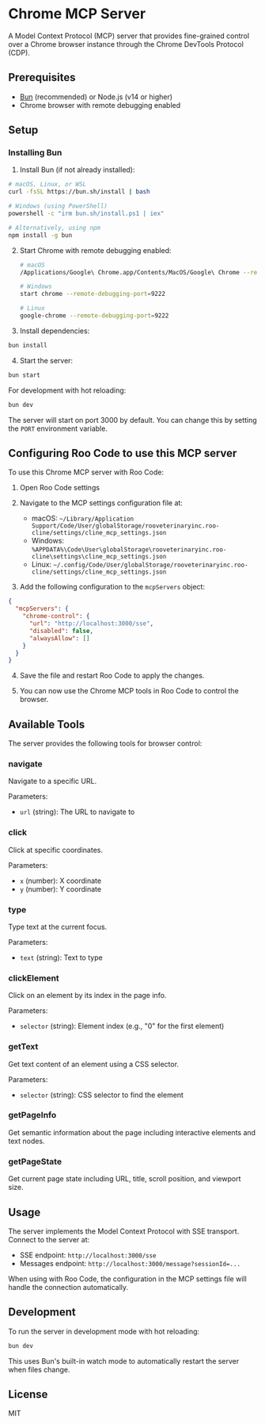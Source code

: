 # Chrome MCP Server

A Model Context Protocol (MCP) server that provides fine-grained control over a Chrome browser instance through the Chrome DevTools Protocol (CDP).

## Prerequisites

- [Bun](https://bun.sh/) (recommended) or Node.js (v14 or higher)
- Chrome browser with remote debugging enabled

## Setup

### Installing Bun

1. Install Bun (if not already installed):
```bash
# macOS, Linux, or WSL
curl -fsSL https://bun.sh/install | bash

# Windows (using PowerShell)
powershell -c "irm bun.sh/install.ps1 | iex"

# Alternatively, using npm
npm install -g bun
```

2. Start Chrome with remote debugging enabled:

   ```bash
   # macOS
   /Applications/Google\ Chrome.app/Contents/MacOS/Google\ Chrome --remote-debugging-port=9222

   # Windows
   start chrome --remote-debugging-port=9222

   # Linux
   google-chrome --remote-debugging-port=9222
   ```

3. Install dependencies:
```bash
bun install
```

4. Start the server:
```bash
bun start
```

For development with hot reloading:
```bash
bun dev
```

The server will start on port 3000 by default. You can change this by setting the `PORT` environment variable.

## Configuring Roo Code to use this MCP server

To use this Chrome MCP server with Roo Code:

1. Open Roo Code settings
2. Navigate to the MCP settings configuration file at:
   - macOS: `~/Library/Application Support/Code/User/globalStorage/rooveterinaryinc.roo-cline/settings/cline_mcp_settings.json`
   - Windows: `%APPDATA%\Code\User\globalStorage\rooveterinaryinc.roo-cline\settings\cline_mcp_settings.json`
   - Linux: `~/.config/Code/User/globalStorage/rooveterinaryinc.roo-cline/settings/cline_mcp_settings.json`

3. Add the following configuration to the `mcpServers` object:

```json
{
  "mcpServers": {
    "chrome-control": {
      "url": "http://localhost:3000/sse",
      "disabled": false,
      "alwaysAllow": []
    }
  }
}
```

4. Save the file and restart Roo Code to apply the changes.

5. You can now use the Chrome MCP tools in Roo Code to control the browser.

## Available Tools

The server provides the following tools for browser control:

### navigate
Navigate to a specific URL.

Parameters:
- `url` (string): The URL to navigate to

### click
Click at specific coordinates.

Parameters:
- `x` (number): X coordinate
- `y` (number): Y coordinate

### type
Type text at the current focus.

Parameters:
- `text` (string): Text to type

### clickElement
Click on an element by its index in the page info.

Parameters:
- `selector` (string): Element index (e.g., "0" for the first element)

### getText
Get text content of an element using a CSS selector.

Parameters:
- `selector` (string): CSS selector to find the element

### getPageInfo
Get semantic information about the page including interactive elements and text nodes.

### getPageState
Get current page state including URL, title, scroll position, and viewport size.

## Usage

The server implements the Model Context Protocol with SSE transport. Connect to the server at:
- SSE endpoint: `http://localhost:3000/sse`
- Messages endpoint: `http://localhost:3000/message?sessionId=...`

When using with Roo Code, the configuration in the MCP settings file will handle the connection automatically.

## Development

To run the server in development mode with hot reloading:
```bash
bun dev
```

This uses Bun's built-in watch mode to automatically restart the server when files change.

## License

MIT 